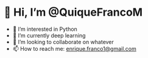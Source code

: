 # 👋 Hi, I’m @QuiqueFrancoM
- 👀 I’m interested in Python
- 🌱 I’m currently deep learning 
- 💞️ I’m looking to collaborate on whatever
- 📫 How to reach me: enrique.franco1@gmail.com

<!---
QuiqueFrancoM/QuiqueFrancoM is a ✨ special ✨ repository because its `README.md` (this file) appears on your GitHub profile.
You can click the Preview link to take a look at your changes.
--->
